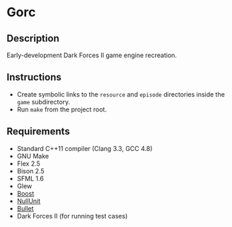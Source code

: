 Gorc
====

Description
-----------

Early-development Dark Forces II game engine recreation.

Instructions
------------

* Create symbolic links to the `resource` and `episode` directories inside the `game` subdirectory.
* Run `make` from the project root.

Requirements
------------

* Standard C++11 compiler (Clang 3.3, GCC 4.8)
* GNU Make
* Flex 2.5
* Bison 2.5
* SFML 1.6
* Glew
* [Boost](http://boost.org)
* [NullUnit](http://github.com/jdmclark/nullunit)
* [Bullet](http://bulletphysics.org)
* Dark Forces II (for running test cases)

